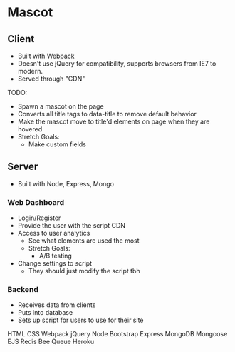 # Mascot

## Client
* Built with Webpack
* Doesn't use jQuery for compatibility, supports browsers from IE7 to modern.
* Served through "CDN"

TODO:
* Spawn a mascot on the page
* Converts all title tags to data-title to remove default behavior
* Make the mascot move to title'd elements on page when they are hovered
* Stretch Goals:
  * Make custom fields

## Server
* Built with Node, Express, Mongo

### Web Dashboard
* Login/Register
* Provide the user with the script CDN
* Access to user analytics
  * See what elements are used the most
  * Stretch Goals:
    * A/B testing
* Change settings to script
  * They should just modify the script tbh

### Backend
* Receives data from clients
* Puts into database
* Sets up script for users to use for their site


HTML
CSS
Webpack
jQuery
Node
Bootstrap
Express
MongoDB
Mongoose
EJS
Redis
Bee Queue
Heroku

